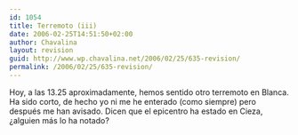 ```yaml
---
id: 1054
title: Terremoto (iii)
date: 2006-02-25T14:51:50+02:00
author: Chavalina
layout: revision
guid: http://www.wp.chavalina.net/2006/02/25/635-revision/
permalink: /2006/02/25/635-revision/
---
```

Hoy, a las 13.25 aproximadamente, hemos sentido otro terremoto en Blanca. Ha sido corto, de hecho yo ni me he enterado (como siempre) pero después me han avisado. Dicen que el epicentro ha estado en Cieza, ¿alguien más lo ha notado?